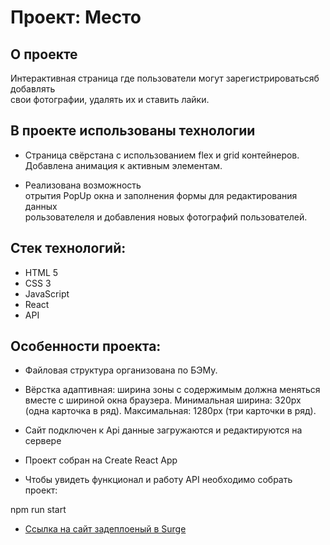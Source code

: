 # Проект: Место

## О проекте  

Интерактивная страница где пользователи могут  зарегистрироватьсяб добавлять  
свои фотографии, удалять их и ставить лайки.  

## В проекте использованы технологии  

* Страница свёрстана с использованием flex и grid контейнеров.  
Добавлена анимация к активным элементам.  

* Реализована возможность  
отрытия PopUp окна и заполнения формы для редактирования данных  
рользователеля и добавления новых фотографий пользователей.


## Стек технологий:

* HTML 5
* CSS 3
* JavaScript
* React
* API

## Особенности проекта:

* Файловая структура организована по БЭМу.  

*  Вёрстка адаптивная: ширина зоны с содержимым должна меняться вместе с шириной окна браузера.  Минимальная ширина: 320px (одна карточка в ряд). Максимальная: 1280px (три карточки в ряд).

* Сайт подключен к Api данные загружаются и редактируются на сервере

* Проект собран на Create React App

* Чтобы увидеть функционал и работу API необходимо собрать проект:

npm run start

* [Ссылка на  сайт  задеплоеный в Surge](https://mesto-auth-react.surge.sh)
